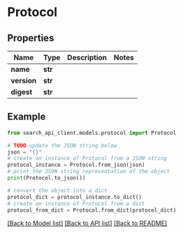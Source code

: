 # Protocol


## Properties

Name | Type | Description | Notes
------------ | ------------- | ------------- | -------------
**name** | **str** |  | 
**version** | **str** |  | 
**digest** | **str** |  | 

## Example

```python
from search_api_client.models.protocol import Protocol

# TODO update the JSON string below
json = "{}"
# create an instance of Protocol from a JSON string
protocol_instance = Protocol.from_json(json)
# print the JSON string representation of the object
print(Protocol.to_json())

# convert the object into a dict
protocol_dict = protocol_instance.to_dict()
# create an instance of Protocol from a dict
protocol_from_dict = Protocol.from_dict(protocol_dict)
```
[[Back to Model list]](../README.md#documentation-for-models) [[Back to API list]](../README.md#documentation-for-api-endpoints) [[Back to README]](../README.md)


